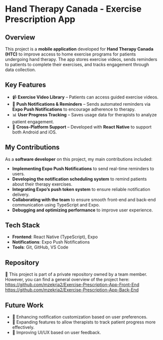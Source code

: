 # Hand Therapy Canada - Exercise Prescription App

## Overview
This project is a **mobile application** developed for **Hand Therapy Canada (HTC)** to improve access to home exercise programs for patients undergoing hand therapy. The app stores exercise videos, sends reminders to patients to complete their exercises, and tracks engagement through data collection.

## Key Features
- 📹 **Exercise Video Library** – Patients can access guided exercise videos.
- 🔔 **Push Notifications & Reminders** – Sends automated reminders via **Expo Push Notifications** to encourage adherence to therapy.
- 📊 **User Progress Tracking** – Saves usage data for therapists to analyze patient engagement.
- 🔄 **Cross-Platform Support** – Developed with **React Native** to support both Android and iOS.

## My Contributions
As a **software developer** on this project, my main contributions included:
- **Implementing Expo Push Notifications** to send real-time reminders to users.
- **Developing the notification scheduling system** to remind patients about their therapy exercises.
- **Integrating Expo’s push token system** to ensure reliable notification delivery.
- **Collaborating with the team** to ensure smooth front-end and back-end communication using TypeScript and Expo.
- **Debugging and optimizing performance** to improve user experience.

## Tech Stack
- **Frontend**: React Native (TypeScript), Expo
- **Notifications**: Expo Push Notifications
- **Tools**: Git, GitHub, VS Code

## Repository
🔗 This project is part of a private repository owned by a team member. However, you can find a general overview of the project here: 
https://github.com/mzekria2/Exercise-Prescription-App-Front-End <br>
https://github.com/mzekria2/Exercise-Prescription-App-Back-End


## Future Work
- 📌 Enhancing notification customization based on user preferences.
- 🏥 Expanding features to allow therapists to track patient progress more effectively.
- 📱 Improving UI/UX based on user feedback.
